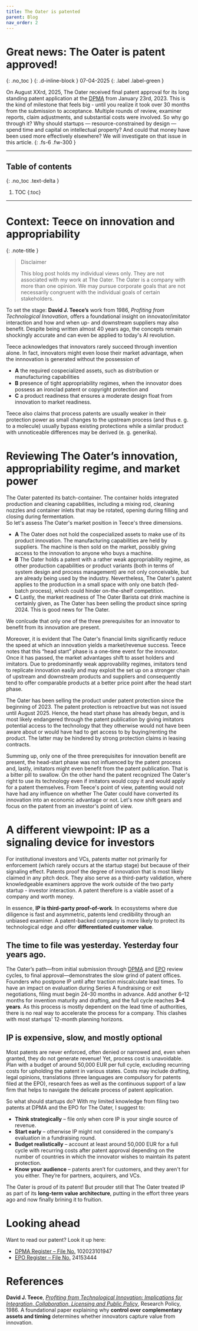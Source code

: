 ```yaml
---
title: The Oater is patented
parent: Blog
nav_order: 2
---
```


# Great news: The Oater is patent approved!
{: .no_toc }
{: .d-inline-block }
07-04-2025
{: .label .label-green }

On August XXrd, 2025, The Oater received final patent approval for its long standing patent application at the [DPMA](https://www.dpma.de/) from January 23rd, 2023.
This is the kind of milestone that feels big - until you realize it took over 30 months from the submission to acceptance.
Multiple rounds of review, examiner reports, claim adjustments, and substantial costs were involved.
So why go through it?
Why should startups — resource-constrained by design — spend time and capital on intellectual property?
And could that money have been used more effectively elsewhere?
We will investigate on that issue in this article.
{: .fs-6 .fw-300 }

---
## Table of contents
{: .no_toc .text-delta }

1. TOC
{:toc}
---

# Context: Teece on innovation and appropriability

{: .note-title }
> Disclaimer
>
> This blog post holds my individual views only. They are not associated with my work at The Oater. The Oater is a company with more than one opinion. We may pursue corporate goals that are not necessarily congruent with the individual goals of certain stakeholders.

To set the stage: **David J. Teece’s** work from 1986, *Profiting from Technological Innovation*, offers a foundational insight on innovator/imitator interaction and how and when up- and downstream suppliers may also benefit.
Despite being written almost 40 years ago, the concepts remain shockingly accurate and can even be applied to today's AI revolution.

Teece acknowledges that innovators rarely succeed through invention alone.
In fact, innovators might even loose their market advantage, when the innnovation is generated without the possession of 
- **A** the required cospecialized assets, such as distribution or manufacturing capabilities
- **B** presence of tight appropriability regimes, when the innovator does possess an ironclad patent or copyright protection and  
- **C** a product readiness that ensures a moderate design float from innovation to market readiness.  

Teece also claims that process patents are usually weaker in their protection power as small changes to the upstream process (and thus e. g. to a molecule) usually bypass existing protections while a similar product with unnoticeable differences may be derived (e. g. generika).

# Reviewing The Oater’s innovation, appropriability regime, and market power

The Oater patented its batch-container.
The container holds integrated production and cleaning capabilities, including a mixing rod, cleaning nozzles and container inlets that may be rotated, opening during filling and closing during fermentation.  
So let's assess The Oater's market position in Teece's three dimensions.
- **A** The Oater does not hold the cospecialized assets to make use of its product innovation.
The manufacturing capabilities are held by suppliers. The machine is then sold on the market, possibly giving access to the innovation to anyone who buys a machine.  
- **B** The Oater holds a patent with a rather weak appropriability regime, as other production capabilities or product variants (both in terms of system design and process management) are not only conceivable, but are already being used by the industry. Nevertheless, The Oater's patent applies to the production in a small space with only one batch (fed-batch process), which could hinder on-the-shelf competition.  
- **C** Lastly, the market readiness of The Oater Barista oat drink machine is certainly given, as The Oater has been selling the product since spring 2024. This is good news for The Oater.  

We conlcude that only one of the three prerequisites for an innovator to benefit from its innovation are present.

Moreover, it is evident that The Oater's financial limits significantly reduce the speed at which an innovation yields a market/revenue success.
Teece notes that this “head start” phase is a one-time event for the innovator.
Once it has passed, the market advantages shift to asset holders and imitators.
Due to predominantly weak approvability regimes, imitators tend to replicate innovation easily and may exploit the set up on a stronger chain of upstream and downstream products and suppliers and consequently tend to offer comparable products at a better price point after the head start phase.

The Oater has been selling the product under patent protection since the beginning of 2023.
The patent protection is retroactive but was not issued until August 2025.
Hence, the head start phase has already begun, and is most likely endangered through the patent publication by giving imitators potential access to the technology that they otherwise would not have been aware about or would have had to get access to by buying/renting the product.
The latter may be hindered by strong protection claims in leasing contracts.  

Summing up, only one of the three prerequisites for innovation benefit are present, the head-start phase was not influenced by the patent process and, lastly, imitators might even benefit from the patent publication. That is a bitter pill to swallow. On the other hand the patent recognized The Oater's right to use its technology even if imitators would copy it and would apply for a patent themselves. From Teece's point of view, patenting would not have had any influence on whether The Oater could have converted its innovation into an economic advantage or not.
Let's now shift gears and focus on the patent from an investor's point of view.

# A different viewpoint: IP as a signaling device for investors

For institutional investors and VCs, patents matter not primarily for enforcement (which rarely occurs at the startup stage) but because of their signaling effect. Patents proof the degree of innovation that is most likely claimed in any pitch deck. They also serve as a third-party validation, where knowledgeable examiners approve the work outside of the two party startup - investor interaction. A patent therefore is a viable asset of a company and worth money.

In essence, **IP is third-party proof-of-work**.
In ecosystems where due diligence is fast and asymmetric, patents lend credibility through an unbiased examiner.
A patent-backed company is more likely to protect its technological edge and offer **differentiated customer value**.

## The time to file was yesterday. Yesterday four years ago.

The Oater’s path—from initial submission through [DPMA](https://www.dpma.de/) and [EPO](https://www.epo.org/en) review cycles, to final approval—demonstrates the slow grind of patent offices.
Founders who postpone IP until after traction miscalculate lead times.
To have an impact on evaluation during Series A fundraising or exit negotiations, filing must begin 24–30 months in advance.
Add another 6–12 months for invention maturity and drafting, and the full cycle reaches **3–4 years**.
As this process is mostly dependent on the lead time of authorities, there is no real way to accelerate the process for a company. This clashes with most startups' 12-month planning horizons.

## IP is expensive, slow, and mostly optional

Most patents are never enforced, often denied or narrowed and, even when granted, they do not generate revenue!
Yet, process cost is unavoidable.
Plan with a budget of around 50,000 EUR per full cycle, excluding recurring costs for upholding the patent in various states.
Costs may include drafting, legal opinions, translations (three languages are compulsory for patents filed at the EPO), research fees as well as the continuous support of a law firm that helps to navigate the delicate process of patent application.

So what should startups do? With my limited knowledge from filing two patents at DPMA and the EPO for The Oater, I suggest to:
- **Think strategically** – file only when core IP is your single source of revenue.
- **Start early** – otherwise IP might not considered in the company's evaluation in a fundraising round.
- **Budget realistically** – account at least around 50,000 EUR for a full cycle with recurring costs after patent approval depending on the number of countries in which the innovator wishes to maintain its patent protection.
- **Know your audience** – patents aren’t for customers, and they aren't for you either. They’re for partners, acquirers, and VCs.

The Oater is proud of its patent! But prouder still that The Oater treated IP as part of its **long-term value architecture**, putting in the effort three years ago and now finally brining it to fruition.

# Looking ahead
Want to read our patent? Look it up here:
- [DPMA Register – File No.](https://register.dpma.de/DPMAregister/pat/basis) 102023101947
- [EPO Register – File No.](https://data.epo.org/publication-server) 24153444

# References
**David J. Teece**, [*Profiting from Technological Innovation: Implications for Integration, Collaboration, Licensing and Public Policy*](https://doi.org/10.1016/0048-7333(86)90027-2), Research Policy, 1986.
A foundational paper explaining why **control over complementary assets and timing** determines whether innovators capture value from innovation.